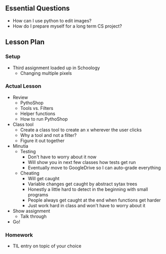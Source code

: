 ## Essential Questions

- How can I use python to edit images?
- How do I prepare myself for a long term CS project?

## Lesson Plan

### Setup

- Third assignment loaded up in Schoology
    - Changing multiple pixels

### Actual Lesson

- Review
    - PythoShop
    - Tools vs. Filters
    - Helper functions
    - How to run PythoShop
- Class tool
    - Create a class tool to create an x wherever the user clicks
    - Why a tool and not a filter?
    - Figure it out together
- Minutia
    - Testing
        - Don't have to worry about it now
        - Will show you in next few classes how tests get run
        - Eventually move to GoogleDrive so I can auto-grade everything
    - Cheating
        - Will get caught
        - Variable changes get caught by abstract sytax trees
        - Honestly a little hard to detect in the beginning with small programs
        - People always get caught at the end when functions get harder
        - Just work hard in class and won't have to worry about it
- Show assignment
    - Talk through
- Go!

### Homework

- TIL entry on topic of your choice
